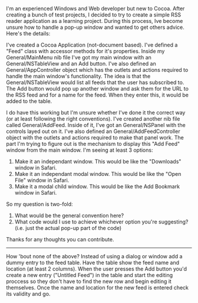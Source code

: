 I'm an experienced Windows and Web developer but new to Cocoa. After creating a bunch of test projects, I decided to try to create a simple RSS reader application as a learning project. During this process, Ive become unsure how to handle a pop-up window and wanted to get others advice. Here's the details:

I've created a Cocoa Application (not-document based). I've defined a "Feed" class with accessor methods for it's properties. Inside my General/MainMenu nib file I've got my main window with an General/NSTableView and an Add button. I've also defined an General/AppController object which has the outlets and actions required to handle the main window's functionality. The idea is that the General/NSTableView would list all feeds that the user has subscribed to. The Add button would pop up another window and ask them for the URL to the RSS feed and for a name for the feed. When they enter this, it would be added to the table. 

I do have this working but I'm unsure whether I've done it the correct way (or at least following the right conventions). I've created another nib file called General/AddFeed. Inside of it, I've got an General/NSPanel with the controls layed out on it. I've also defined an General/AddFeedController object with the outlets and actions required to make that panel work. The part I'm trying to figure out is the mechanism to display this "Add Feed" window from the main window. I'm seeing at least 3 options:

1) Make it an independant window. This would be like the "Downloads" window in Safari.
2) Make it an independant modal window. This would be like the "Open File" window in Safari.
3) Make it a modal child window. This would be like the Add Bookmark window in Safari.

So my question is two-fold:
1) What would be the general convention here?
2) What code would I use to achieve whichever option you're suggesting? (i.e. just the actual pop-up part of the code)

Thanks for any thoughts you can contribute.

----

How 'bout none of the above? Instead of using a dialog or window add a dummy entry to the feed table. Have the table show the feed name and location (at least 2 columns). When the user presses the Add button you'd create a new entry ("Untitled Feed") in the table and start the editing proccess so they don't have to find the new row and begin editing it themselves. Once the name and location for the new feed is entered check its validity and go.